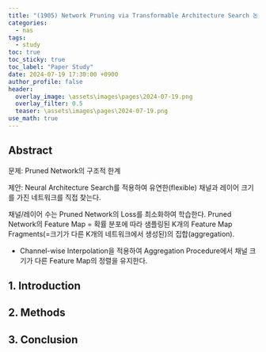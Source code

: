 ```yaml
---
title: "(1905) Network Pruning via Transformable Architecture Search 논문 공부"
categories:
  - nas
tags:
  - study
toc: true
toc_sticky: true
toc_label: "Paper Study"
date: 2024-07-19 17:30:00 +0900
author_profile: false
header:
  overlay_image: \assets\images\pages\2024-07-19.png
  overlay_filter: 0.5 
  teaser: \assets\images\pages\2024-07-19.png
use_math: true
---
```


## Abstract    

문제: Pruned Network의 구조적 한계    

제안: Neural Architecture Search를 적용하여 유연한(flexible) 채널과 레이어 크기를 가진 네트워크를 직접 찾는다.    

채널/레이어 수는 Pruned Network의 Loss를 최소화하여 학습한다. 
Pruned Network의 Feature Map = 확률 분포에 따라 샘플링된 K개의 Feature Map Fragments(=크기가 다른 K개의 네트워크에서 생성된)의 집합(aggregation).   

- Channel-wise Interpolation을 적용하여 Aggregation Procedure에서 채널 크기가 다른 Feature Map의 정렬을 유지한다.   


## 1. Introduction


## 2. Methods


## 3. Conclusion
